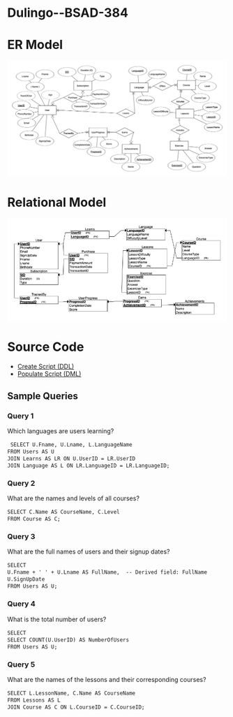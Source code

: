 # Dulingo--BSAD-384

# ER Model

![ER model](ERModel.png)

# Relational Model 

![Relational model](RelationalSchema.png)

# Source Code

* [Create Script (DDL)](createtable)
* [Populate Script (DML)](Populate)

## Sample Queries

 
### Query 1

Which languages are users learning?

```
 SELECT U.Fname, U.Lname, L.LanguageName
FROM Users AS U
JOIN Learns AS LR ON U.UserID = LR.UserID
JOIN Language AS L ON LR.LanguageID = LR.LanguageID;
```

### Query 2

What are the names and levels of all courses?

```
SELECT C.Name AS CourseName, C.Level
FROM Course AS C;

 ```

### Query 3

What are the full names of users and their signup dates?

```
SELECT 
U.Fname + ' ' + U.Lname AS FullName,  -- Derived field: FullName
U.SignUpDate
FROM Users AS U;
 ```

### Query 4

What is the total number of users?

```
SELECT 
SELECT COUNT(U.UserID) AS NumberOfUsers
FROM Users AS U;
 ```

### Query 5

What are the names of the lessons and their corresponding courses?

```
SELECT L.LessonName, C.Name AS CourseName
FROM Lessons AS L
JOIN Course AS C ON L.CourseID = C.CourseID;
 ```
